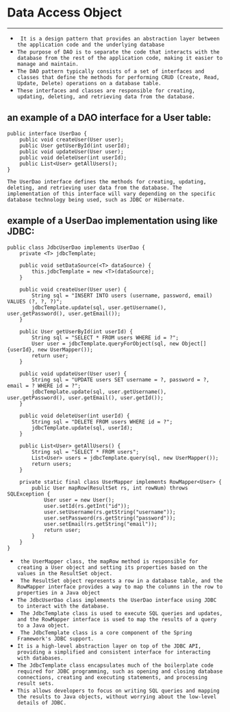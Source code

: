 # Data Access Object
-------------
- ``` It is a design pattern that provides an abstraction layer between the application code and the underlying database```
- ```The purpose of DAO is to separate the code that interacts with the database from the rest of the application code, making it easier to manage and maintain.```
- ```The DAO pattern typically consists of a set of interfaces and classes that define the methods for performing CRUD (Create, Read, Update, Delete) operations on a database table. ```
- ```These interfaces and classes are responsible for creating, updating, deleting, and retrieving data from the database.```

## an example of a DAO interface for a User table:
```
public interface UserDao {
    public void createUser(User user);
    public User getUserById(int userId);
    public void updateUser(User user);
    public void deleteUser(int userId);
    public List<User> getAllUsers();
}
``` 
```The UserDao interface defines the methods for creating, updating, deleting, and retrieving user data from the database. The implementation of this interface will vary depending on the specific database technology being used, such as JDBC or Hibernate. ```

## example of a UserDao implementation using like JDBC:
```
public class JdbcUserDao implements UserDao {
    private <T> jdbcTemplate;

    public void setDataSource(<T> dataSource) {
        this.jdbcTemplate = new <T>(dataSource);
    }

    public void createUser(User user) {
        String sql = "INSERT INTO users (username, password, email) VALUES (?, ?, ?)";
        jdbcTemplate.update(sql, user.getUsername(), user.getPassword(), user.getEmail());
    }

    public User getUserById(int userId) {
        String sql = "SELECT * FROM users WHERE id = ?";
        User user = jdbcTemplate.queryForObject(sql, new Object[]{userId}, new UserMapper());
        return user;
    }

    public void updateUser(User user) {
        String sql = "UPDATE users SET username = ?, password = ?, email = ? WHERE id = ?";
        jdbcTemplate.update(sql, user.getUsername(), user.getPassword(), user.getEmail(), user.getId());
    }

    public void deleteUser(int userId) {
        String sql = "DELETE FROM users WHERE id = ?";
        jdbcTemplate.update(sql, userId);
    }

    public List<User> getAllUsers() {
        String sql = "SELECT * FROM users";
        List<User> users = jdbcTemplate.query(sql, new UserMapper());
        return users;
    }

    private static final class UserMapper implements RowMapper<User> {
        public User mapRow(ResultSet rs, int rowNum) throws SQLException {
            User user = new User();
            user.setId(rs.getInt("id"));
            user.setUsername(rs.getString("username"));
            user.setPassword(rs.getString("password"));
            user.setEmail(rs.getString("email"));
            return user;
        }
    }
}
```
- ``` the UserMapper class, the mapRow method is responsible for creating a User object and setting its properties based on the values in the ResultSet object.```
- ``` The ResultSet object represents a row in a database table, and the RowMapper interface provides a way to map the columns in the row to properties in a Java object```
- ```The JdbcUserDao class implements the UserDao interface using JDBC to interact with the database.```
- ``` The JdbcTemplate class is used to execute SQL queries and updates, and the RowMapper interface is used to map the results of a query to a Java object.```
- ``` The JdbcTemplate class is a core component of the Spring Framework's JDBC support.```
- ```It is a high-level abstraction layer on top of the JDBC API, providing a simplified and consistent interface for interacting with databases.```
- ```The JdbcTemplate class encapsulates much of the boilerplate code required for JDBC programming, such as opening and closing database connections, creating and executing statements, and processing result sets. ```
- ```This allows developers to focus on writing SQL queries and mapping the results to Java objects, without worrying about the low-level details of JDBC.```
